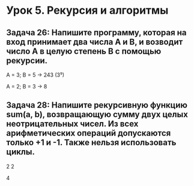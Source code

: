 # Урок 5. Рекурсия и алгоритмы
## Задача 26:  Напишите программу, которая на вход принимает два числа A и B, и возводит число А в целую степень B с помощью рекурсии.
A = 3; B = 5 -> 243 (3⁵)

A = 2; B = 3 -> 8

## Задача 28: Напишите рекурсивную функцию sum(a, b), возвращающую сумму двух целых неотрицательных чисел. Из всех арифметических операций допускаются только +1 и -1. Также нельзя использовать циклы.
2 2

4